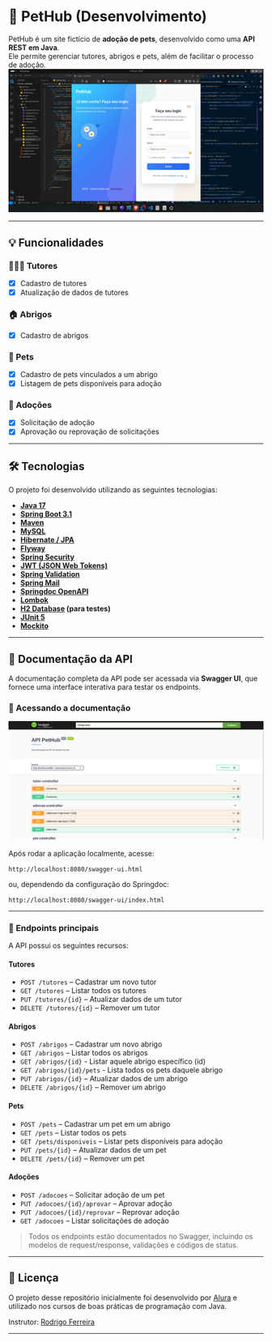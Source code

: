 # 🐾 PetHub (Desenvolvimento)

PetHub é um site fictício de **adoção de pets**, desenvolvido como uma **API REST em Java**.  
Ele permite gerenciar tutores, abrigos e pets, além de facilitar o processo de adoção.
[![PetHub](https://github.com/MartnsDev/PetHub/blob/de7128d0926ead0a8b8d81287e223c0079262932/petHub.png)](https://github.com/MartnsDev/PetHub/blob/de7128d0926ead0a8b8d81287e223c0079262932/petHub.png)

---

## 💡 Funcionalidades

### 🧑‍🤝‍🧑 Tutores
- [x] Cadastro de tutores  
- [x] Atualização de dados de tutores  

### 🏠 Abrigos
- [x] Cadastro de abrigos  

### 🐶 Pets
- [x] Cadastro de pets vinculados a um abrigo  
- [x] Listagem de pets disponíveis para adoção  

### 📝 Adoções
- [x] Solicitação de adoção  
- [x] Aprovação ou reprovação de solicitações  

---
## 🛠 Tecnologias

O projeto foi desenvolvido utilizando as seguintes tecnologias:

- **[Java 17](https://www.oracle.com/java/)**
- **[Spring Boot 3.1](https://spring.io/projects/spring-boot)**
- **[Maven](https://maven.apache.org/)**
- **[MySQL](https://www.mysql.com/)**
- **[Hibernate / JPA](https://hibernate.org/)**
- **[Flyway](https://flywaydb.org/)**
- **[Spring Security](https://spring.io/projects/spring-security)**
- **[JWT (JSON Web Tokens)](https://github.com/jwtk/jjwt)**
- **[Spring Validation](https://docs.spring.io/spring-framework/reference/validation.html)**
- **[Spring Mail](https://spring.io/projects/spring-boot)**
- **[Springdoc OpenAPI](https://springdoc.org/)**
- **[Lombok](https://projectlombok.org/)**
- **[H2 Database](https://www.h2database.com/) (para testes)**
- **[JUnit 5](https://junit.org/junit5/)**
- **[Mockito](https://site.mockito.org/)**
---

## 📄 Documentação da API

A documentação completa da API pode ser acessada via **Swagger UI**, que fornece uma interface interativa para testar os endpoints.

### 🔗 Acessando a documentação
[![Documentação Swagger](Swagger-Doc.png)](https://github.com/MartnsDev/PetHub/blob/96685891faee03d7f33538b77c1d26e7027bca1c/Swagger-Doc.png)

Após rodar a aplicação localmente, acesse:

```
http://localhost:8080/swagger-ui.html
```
ou, dependendo da configuração do Springdoc:

```
http://localhost:8080/swagger-ui/index.html
```
---
### 📌 Endpoints principais

A API possui os seguintes recursos:

#### Tutores
- `POST /tutores` – Cadastrar um novo tutor
- `GET /tutores` – Listar todos os tutores
- `PUT /tutores/{id}` – Atualizar dados de um tutor
- `DELETE /tutores/{id}` – Remover um tutor

#### Abrigos
- `POST /abrigos` – Cadastrar um novo abrigo
- `GET /abrigos` – Listar todos os abrigos
- `GET /abrigos/{id}` - Listar aquele abrigo específico (id)
- `GET /abrigos/{id}/pets` - Lista todos os pets daquele abrigo
- `PUT /abrigos/{id}` – Atualizar dados de um abrigo
- `DELETE /abrigos/{id}` – Remover um abrigo

#### Pets
- `POST /pets` – Cadastrar um pet em um abrigo
- `GET /pets` – Listar todos os pets
- `GET /pets/disponiveis` – Listar pets disponíveis para adoção
- `PUT /pets/{id}` – Atualizar dados de um pet
- `DELETE /pets/{id}` – Remover um pet

#### Adoções
- `POST /adocoes` – Solicitar adoção de um pet
- `PUT /adocoes/{id}/aprovar` – Aprovar adoção
- `PUT /adocoes/{id}/reprovar` – Reprovar adoção
- `GET /adocoes` – Listar solicitações de adoção

> Todos os endpoints estão documentados no Swagger, incluindo os modelos de request/response, validações e códigos de status.

---

## 📝 Licença

O projeto desse repositório inicialmente foi desenvolvido por [Alura](https://www.alura.com.br) e utilizado nos cursos de boas práticas de programação com Java.

Instrutor: [Rodrigo Ferreira](https://cursos.alura.com.br/user/rodrigo-ferreira)

---

